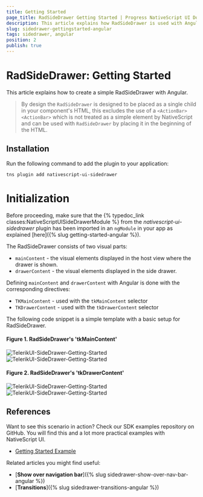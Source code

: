 ```yaml
---
title: Getting Started
page_title: RadSideDrawer Getting Started | Progress NativeScript UI Documentation
description: This article explains how RadSideDrawer is used with Angular.
slug: sidedrawer-gettingstarted-angular
tags: sidedrawer, angular
position: 2
publish: true
---
```


# RadSideDrawer: Getting Started
This article explains how to create a simple RadSideDrawer with Angular.

> By design the `RadSideDrawer` is designed to be placed as a single child in your component's HTML, this excludes the use of a `<ActionBar><ActionBar>` which is not treated as a simple element by NativeScript and can be used with `RadSideDrawer` by placing it in the beginning of the HTML.

## Installation
Run the following command to add the plugin to your application:

```
tns plugin add nativescript-ui-sidedrawer
```

# Initialization
Before proceeding, make sure that the {% typedoc_link classes:NativeScriptUISideDrawerModule %} from the *nativescript-ui-sidedrawer* plugin has been imported in an `ngModule` in your app as explained [here]({% slug getting-started-angular %}).

The RadSideDrawer consists of two visual parts:

- `mainContent` - the visual elements displayed in the host view where the drawer is shown.
- `drawerContent` - the visual elements displayed in the side drawer.

Defining `mainContent` and `drawerContent`  with Angular is done with the corresponding directives:

- `TKMainContent` - used with the `tkMainContent` selector
- `TKDrawerContent` - used with the `tkDrawerContent` selector

The following code snippet is a simple template with a basic setup for RadSideDrawer.

<snippet id='angular-sidedrawer-getting-started-html'/>
<snippet id='sidedrawer-getting-started-angular'/>
<snippet id='sidedrawer-getting-started-angular-css'/>

#### Figure 1. RadSideDrawer's 'tkMainContent'
![TelerikUI-SideDrawer-Getting-Started](/controls/NativeScript/SideDrawer/images/drawer-getting-started-ios-1.png "Side drawer main content on iOS.") ![TelerikUI-SideDrawer-Getting-Started](/controls/NativeScript/SideDrawer/images/drawer-getting-started-android-1.png "Side drawer main content on Android.")


#### Figure 2. RadSideDrawer's 'tkDrawerContent'
![TelerikUI-SideDrawer-Getting-Started](/controls/NativeScript/SideDrawer/images/drawer-getting-started-ios-2.png "Drawer content on iOS.") ![TelerikUI-SideDrawer-Getting-Started](/controls/NativeScript/SideDrawer/images/drawer-getting-started-android-2.png "Drawer content on Android.")


## References
Want to see this scenario in action?
Check our SDK examples repository on GitHub. You will find this and a lot more practical examples with NativeScript UI.

* [Getting Started Example](https://github.com/telerik/nativescript-ui-samples-angular/tree/master/sidedrawer/app/examples/getting-started)

Related articles you might find useful:

* [**Show over navigation bar**]({% slug sidedrawer-show-over-nav-bar-angular %})
* [**Transitions**]({% slug sidedrawer-transitions-angular %})
